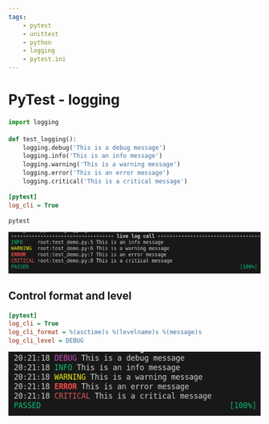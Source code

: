 ```yaml
---
tags:
    - pytest
    - unittest
    - python
    - logging
    - pytest.ini
---
```


# PyTest - logging

```python title="test_demo.py"
import logging

def test_logging():
    logging.debug('This is a debug message')
    logging.info('This is an info message')
    logging.warning('This is a warning message')
    logging.error('This is an error message')
    logging.critical('This is a critical message')
```

```ini title="pytest.ini"
[pytest]
log_cli = True
```

```bash title="run"
pytest
```

![](images/output_cli.png)

## Control format and level

```ini title="pytest.ini"
[pytest]
log_cli = True
log_cli_format = %(asctime)s %(levelname)s %(message)s
log_cli_level = DEBUG
```

![](images/output_cli_level_and_format.png)